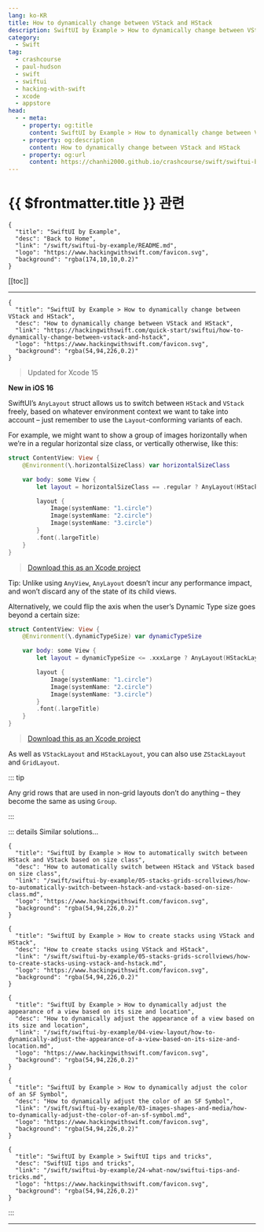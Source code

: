 ```yaml
---
lang: ko-KR
title: How to dynamically change between VStack and HStack
description: SwiftUI by Example > How to dynamically change between VStack and HStack
category:
  - Swift
tag: 
  - crashcourse
  - paul-hudson
  - swift
  - swiftui
  - hacking-with-swift
  - xcode
  - appstore
head:
  - - meta:
    - property: og:title
      content: SwiftUI by Example > How to dynamically change between VStack and HStack
    - property: og:description
      content: How to dynamically change between VStack and HStack
    - property: og:url
      content: https://chanhi2000.github.io/crashcourse/swift/swiftui-by-example/04-view-layout/how-to-dynamically-change-between-vstack-and-hstack.html
---
```


# {{ $frontmatter.title }} 관련

```component VPCard
{
  "title": "SwiftUI by Example",
  "desc": "Back to Home",
  "link": "/swift/swiftui-by-example/README.md",
  "logo": "https://www.hackingwithswift.com/favicon.svg",
  "background": "rgba(174,10,10,0.2)"
}
```

[[toc]]

---

```component VPCard
{
  "title": "SwiftUI by Example > How to dynamically change between VStack and HStack",
  "desc": "How to dynamically change between VStack and HStack",
  "link": "https://hackingwithswift.com/quick-start/swiftui/how-to-dynamically-change-between-vstack-and-hstack",
  "logo": "https://www.hackingwithswift.com/favicon.svg",
  "background": "rgba(54,94,226,0.2)"
}
```

> Updated for Xcode 15

**New in iOS 16**

SwiftUI’s `AnyLayout` struct allows us to switch between `HStack` and `VStack` freely, based on whatever environment context we want to take into account – just remember to use the `Layout`-conforming variants of each.

For example, we might want to show a group of images horizontally when we’re in a regular horizontal size class, or vertically otherwise, like this:

```swift
struct ContentView: View {
    @Environment(\.horizontalSizeClass) var horizontalSizeClass

    var body: some View {
        let layout = horizontalSizeClass == .regular ? AnyLayout(HStackLayout()) : AnyLayout(VStackLayout())

        layout {
            Image(systemName: "1.circle")
            Image(systemName: "2.circle")
            Image(systemName: "3.circle")
        }
        .font(.largeTitle)
    }
}
```

> [<FontIcon icon="fas fa-file-zipper"/>Download this as an Xcode project](https://www.hackingwithswift.com/files/projects/swiftui/how-to-dynamically-change-between-vstack-and-hstack-1.zip)

Tip: Unlike using `AnyView`, `AnyLayout` doesn’t incur any performance impact, and won’t discard any of the state of its child views.

Alternatively, we could flip the axis when the user’s Dynamic Type size goes beyond a certain size:

```swift
struct ContentView: View {
    @Environment(\.dynamicTypeSize) var dynamicTypeSize

    var body: some View {
        let layout = dynamicTypeSize <= .xxxLarge ? AnyLayout(HStackLayout()) : AnyLayout(VStackLayout())

        layout {
            Image(systemName: "1.circle")
            Image(systemName: "2.circle")
            Image(systemName: "3.circle")
        }
        .font(.largeTitle)
    }
}
```

> [<FontIcon icon="fas fa-file-zipper"/>Download this as an Xcode project](https://www.hackingwithswift.com/files/projects/swiftui/how-to-dynamically-change-between-vstack-and-hstack-2.zip)

As well as `VStackLayout` and `HStackLayout`, you can also use `ZStackLayout` and `GridLayout`.

::: tip

Any grid rows that are used in non-grid layouts don’t do anything – they become the same as using `Group`.

:::

::: details Similar solutions…

```component VPCard
{
  "title": "SwiftUI by Example > How to automatically switch between HStack and VStack based on size class",
  "desc": "How to automatically switch between HStack and VStack based on size class",
  "link": "/swift/swiftui-by-example/05-stacks-grids-scrollviews/how-to-automatically-switch-between-hstack-and-vstack-based-on-size-class.md",
  "logo": "https://www.hackingwithswift.com/favicon.svg",
  "background": "rgba(54,94,226,0.2)"
}
```

```component VPCard
{
  "title": "SwiftUI by Example > How to create stacks using VStack and HStack",
  "desc": "How to create stacks using VStack and HStack",
  "link": "/swift/swiftui-by-example/05-stacks-grids-scrollviews/how-to-create-stacks-using-vstack-and-hstack.md",
  "logo": "https://www.hackingwithswift.com/favicon.svg",
  "background": "rgba(54,94,226,0.2)"
}
```

```component VPCard
{
  "title": "SwiftUI by Example > How to dynamically adjust the appearance of a view based on its size and location",
  "desc": "How to dynamically adjust the appearance of a view based on its size and location",
  "link": "/swift/swiftui-by-example/04-view-layout/how-to-dynamically-adjust-the-appearance-of-a-view-based-on-its-size-and-location.md",
  "logo": "https://www.hackingwithswift.com/favicon.svg",
  "background": "rgba(54,94,226,0.2)"
}
```

```component VPCard
{
  "title": "SwiftUI by Example > How to dynamically adjust the color of an SF Symbol",
  "desc": "How to dynamically adjust the color of an SF Symbol",
  "link": "/swift/swiftui-by-example/03-images-shapes-and-media/how-to-dynamically-adjust-the-color-of-an-sf-symbol.md",
  "logo": "https://www.hackingwithswift.com/favicon.svg",
  "background": "rgba(54,94,226,0.2)"
}
```

```component VPCard
{
  "title": "SwiftUI by Example > SwiftUI tips and tricks",
  "desc": "SwiftUI tips and tricks",
  "link": "/swift/swiftui-by-example/24-what-now/swiftui-tips-and-tricks.md",
  "logo": "https://www.hackingwithswift.com/favicon.svg",
  "background": "rgba(54,94,226,0.2)"
}
```

:::

---

<TagLinks />